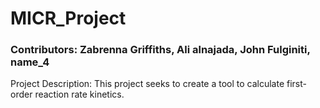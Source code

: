 # MICR_Project

### Contributors: Zabrenna Griffiths, Ali alnajada, John Fulginiti, name_4   


Project Description: This project seeks to create a tool to calculate first-order reaction rate kinetics.
